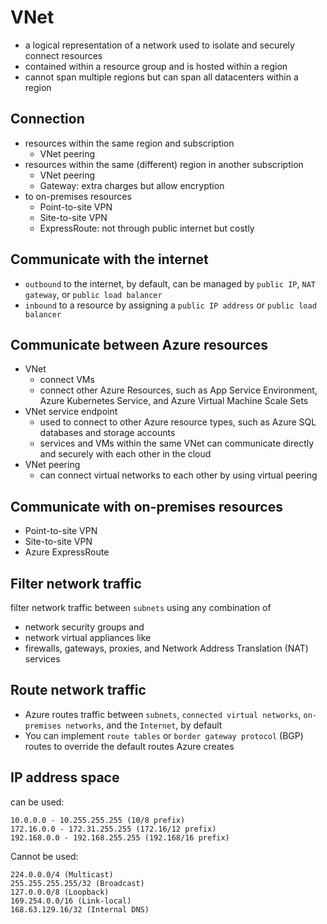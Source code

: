 # VNet
- a logical representation of a network used to isolate and securely connect resources 
- contained within a resource group and is hosted within a region
- cannot span multiple regions but can span all datacenters within a region

## Connection
- resources within the same region and subscription 
  - VNet peering
- resources within the same (different) region in another subscription
  - VNet peering
  - Gateway: extra charges but allow encryption
- to on-premises resources
  - Point-to-site VPN
  - Site-to-site VPN  
  - ExpressRoute: not through public internet but costly

## Communicate with the internet
- `outbound` to the internet, by default, can be managed by `public IP`, `NAT gateway`, or `public load balancer`
- `inbound` to a resource by assigning a `public IP address` or `public load balancer`

## Communicate between Azure resources
- VNet
  -  connect VMs
  -  connect other Azure Resources, such as App Service Environment, Azure Kubernetes Service, and Azure Virtual Machine Scale Sets
- VNet service endpoint
  -  used to connect to other Azure resource types, such as Azure SQL databases and storage accounts
  -  services and VMs within the same VNet can communicate directly and securely with each other in the cloud
- VNet peering
  - can connect virtual networks to each other by using virtual peering

## Communicate with on-premises resources
- Point-to-site VPN
- Site-to-site VPN
- Azure ExpressRoute

## Filter network traffic
filter network traffic between `subnets` using any combination of 
- network security groups and
- network virtual appliances like
- firewalls, gateways, proxies, and Network Address Translation (NAT) services

## Route network traffic
- Azure routes traffic between `subnets`, `connected virtual networks`, `on-premises networks`, and the `Internet`, by default
- You can implement `route tables` or `border gateway protocol` (BGP) routes to override the default routes Azure creates

## IP address space
can be used:
```
10.0.0.0 - 10.255.255.255 (10/8 prefix)
172.16.0.0 - 172.31.255.255 (172.16/12 prefix)
192.168.0.0 - 192.168.255.255 (192.168/16 prefix)
```
Cannot be used:
```
224.0.0.0/4 (Multicast)
255.255.255.255/32 (Broadcast)
127.0.0.0/8 (Loopback)
169.254.0.0/16 (Link-local)
168.63.129.16/32 (Internal DNS)
```
